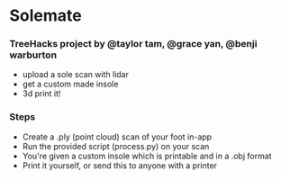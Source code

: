 # Solemate

### TreeHacks project by @taylor tam, @grace yan, @benji warburton
- upload a sole scan with lidar
- get a custom made insole
- 3d print it!

### Steps
- Create a .ply (point cloud) scan of your foot in-app
- Run the provided script (process.py) on your scan
- You're given a custom insole which is printable and in a .obj format
- Print it yourself, or send this to anyone with a printer
